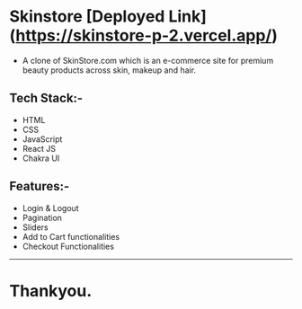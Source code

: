 
# Skinstore [Deployed Link] (https://skinstore-p-2.vercel.app/)
* A clone of SkinStore.com which is an e-commerce site for premium beauty products across skin, makeup and hair.

## Tech  Stack:-
<ul>
  <li>HTML</li>
   <li>CSS</li>
   <li>JavaScript</li>
   <li>React JS</li>
   <li>Chakra UI</li>
</ul>

## Features:-
<ul>
  <li>Login & Logout</li>
   <li>Pagination</li>
   <li>Sliders</li>
   <li>Add to Cart functionalities</li>
   <li>Checkout Functionalities</li>
</ul>

<hr>

# Thankyou.



